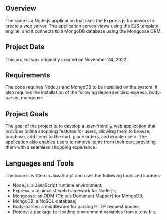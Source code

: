 ## Overview
The code is a Node.js application that uses the Express.js framework to create a web server. The application serves views using the EJS template engine, and it connects to a MongoDB database using the Mongoose ORM.

## Project Date
This project was originally created on November 24, 2022.

## Requirements
The code requires Node.js and MongoDB to be installed on the system. It also requires the installation of the following dependencies: express, body-parser, mongoose.

## Project Goals
The goal of the project is to develop a user-friendly web application that provides online shopping features for users, allowing them to browse, purchase, add items to the cart, place orders, and create users. The application also enables users to remove items from their cart, providing them with a seamless shopping experience.

## Languages and Tools
The code is written in JavaScript and uses the following tools and libraries:

* Node.js: a JavaScript runtime environment;
* Express: a minimalist web framework for Node.js;
* Mongoose: an ODM (Object-Document Mapper) for MongoDB;
* MongoDB: a NoSQL database;
* Body-parser: a middleware for parsing HTTP request bodies;
* Dotenv: a package for loading environment variables from a .env file.
